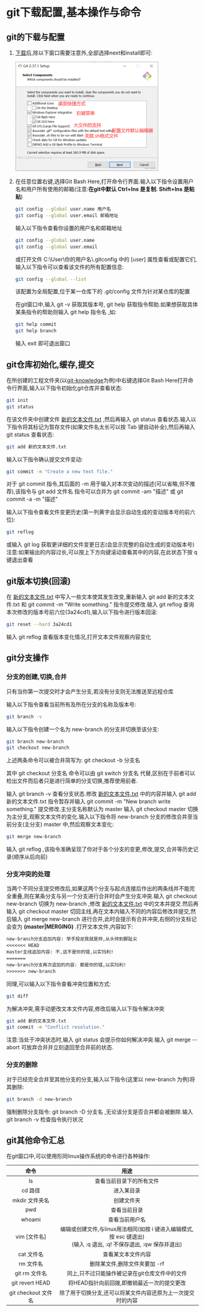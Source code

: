 # git下载配置,基本操作与命令

## git的下载与配置

1. [下载](https://git-scm.com/downloads)后,除以下窗口需要注意外,全部选择next和install即可:
   
   <img src="material/git软件安装界面之一.png" alt="git软件安装界面之一" style="zoom:50%;" />
   
2. 在任意位置右键,选择Git Bash Here,打开命令行界面.输入以下指令设置用户名和用户所有使用的邮箱(注意:**在git中默认 Ctrl+Ins 是复制. Shift+Ins 是粘贴**)

   ```sh
   git config --global user.name 用户名
   git config --global user.email 邮箱地址
   ```

   输入以下指令查看你设置的用户名和邮箱地址
   
   ```sh
   git config --global user.name
   git config --global user.email
   ```
   
   或打开文件 C:\User\你的用户名\\.gitconfig 中的 [user] 属性查看或配置它们,输入以下指令可以查看该文件的所有配置信息:
   
   ```sh
   git config --global --list
   ```
   
   该配置为全局配置,位于某一仓库下的 .git/config 文件为针对某仓库的配置
   
   在git窗口中,输入  git -v  获取其版本号,  git help  获取指令帮助.如果想获取具体某条指令的帮助则输入  git help 指令名  ,如:
   
   ```sh
   git help commit
   git help branch
   ```
   
   输入 exit 即可退出窗口

## git仓库初始化,缓存,提交

在所创建的工程文件夹(以[git-knowledge](material\git-knowledge)为例)中右键选择Git Bash Here打开命令行界面,输入以下指令初始化git仓库并查看状态:

```sh
git init
git status
```

在该文件夹中创建文件 [新的文本文件.txt](material\git-knowledge\新的文本文件.txt) ,然后再输入  git status  查看状态.输入以下指令将其标记为暂存文件(如果文件名太长可以按 Tab 键自动补全),然后再输入  git status  查看状态:

```sh
git add 新的文本文件.txt
```

输入以下指令确认提交文件变动:

```sh
git commit -m "Create a new text file."
```

对于  git commit  指令,其后面的 -m 用于输入对本次变动的描述(可以省略,但不推荐),该指令与  git add 文件名  指令可以合并为  git commit -am "描述"  或  git commit -a -m "描述"

输入以下指令查看文件变更历史(第一列黄字会显示自动生成的变动版本号的前六位):

```sh
git reflog
```

或输入  git log  获取更详细的文件变更日志(会显示完整的自动生成的变动版本号)
注意:如果输出的内容过长,可以按上下方向键滚动查看其中的内容,在此状态下按 q 键退出查看

## git版本切换(回滚)

在 [新的文本文件.txt](material\git-knowledge\新的文本文件.txt) 中写入一些文本使其发生改变,重新输入  git add  新的文本文件.txt 和  git commit -m "Write something."  指令提交修改.输入  git reflog  查询本次修改的版本号前六位(3a24cd1),输入以下指令进行版本回滚:

```sh
git reset --hard 3a24cd1
```

输入  git reflog  查看版本变化情况,打开文本文件观察内容变化

## git分支操作

### 分支的创建,切换,合并

只有当你第一次提交时才会产生分支,若没有分支则无法推送至远程仓库

输入以下指令查看当前所有及所在分支的名称及版本号:

```sh
git branch -v
```

输入以下指令创建一个名为  new-branch  的分支并切换至该分支:

```sh
git branch new-branch
git checkout new-branch
```

上述两条命令可以被合并简写为:  git checkout -b 分支名  

其中  git checkout 分支名  命令可以由  git switch 分支名  代替,区别在于前者可以检出文件而后者只是进行简单的分支切换,推荐使用前者.

输入  git branch -v  查看分支状态.修改 [新的文本文件.txt](material\git-knowledge\新的文本文件.txt) 中的内容并输入  git add  新的文本文件.txt 指令暂存并输入  git commit -m "New branch write something."  提交修改.主分支名称默认为 master 输入  git checkout master  切换为主分支,观察文本文件的变化.输入以下指令将 new-branch 分支的修改合并至当前分支(主分支) master 中,然后观察文本变化:

```sh
git merge new-branch
```

输入  git reflog  ,该指令准确呈现了你对于各个分支的变更,修改,提交,合并等历史记录(顺序从后向前)

### 分支冲突的处理

当两个不同分支提交修改后,如果这两个分支与起点连接后作出的两条线并不能完全重叠,则在某条分支与另一个分支进行合并时会产生分支冲突.输入  git checkout new-branch  切换为 new-branch ,修改 [新的文本文件.txt](material\git-knowledge\新的文本文件.txt) 中的文本并提交.然后再输入  git checkout master  切回主线,再在文本内输入不同的内容后修改并提交,然后输入  git merge new-branch  进行合并,此时会提示有合并冲突,右侧的分支标记会变为 **(master|MERGING)** .打开文本文件,内容如下:
```tex
new-branch分支追加内容: 举手投足我就是帅,从头帅到脚趾尖
<<<<<<< HEAD
master主线追加内容: 不,这不是你的错,以实玛利!
=======
new-branch分支再次追加的内容: 都是你的错,以实玛利!
>>>>>>> new-branch
```

同理,可以输入以下指令查看冲突位置和方式:

```sh
git diff
```

为解决冲突,需手动更改文本文件内容,修改后输入以下指令解决冲突

```sh
git add 新的文本文件.txt
git commit -m "Conflict resolution."
```

注意:当处于冲突状态时,输入  git status  会提示你如何解决冲突.输入  git merge --abort  可放弃合并并立刻退回至合并前的状态.

### 分支的删除

对于已经完全合并至其他分支的分支,输入以下指令(这里以 new-branch 为例)将其删除:

```sh
git branch -d new-branch
```

强制删除分支指令:  git branch -D 分支名  ,无论该分支是否合并都会被删除.输入  git branch -v  检查指令执行状况 

## git其他命令汇总

在git窗口中,可以使用形同linux操作系统的命令进行各种操作:

|        命令         |                             用途                             |
| :-----------------: | :----------------------------------------------------------: |
|         ls          |                   查看当前目录下的所有文件                   |
|       cd 路径       |                          进入某目录                          |
|   mkdir 文件夹名    |                          创建文件夹                          |
|         pwd         |                         查看当前目录                         |
|       whoami        |                        查看当前用户名                        |
|    vim [文件名]     | 编辑或创建文件,与linux用法相同(如按 i 键进入编辑模式,按 esc 键退出)<br />(输入 :q 退出, :q! 不保存退出, :qw 保存并退出) |
|     cat 文件名      |                      查看某文本文件内容                      |
|      rm 文件名      |                删除某文件,删除文件夹要加 -rf                 |
|    git rm 文件名    |        同上,只不过只能操作被记录在git仓库文件中的文件        |
|   git revert HEAD   |         将HEAD指针向前回拨,即撤销最近一次的提交更改          |
| git checkout 文件名 | 除了用于切换分支,还可以将某文件内容还原为上一次提交时的内容  |

